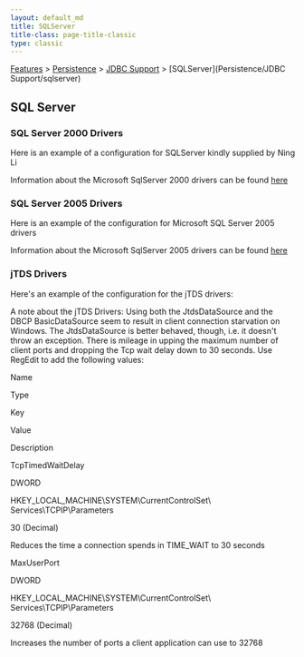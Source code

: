 ```yaml
---
layout: default_md
title: SQLServer 
title-class: page-title-classic
type: classic
---
```


[Features](features) > [Persistence](persistence) > [JDBC Support](jdbc-support) > [SQLServer](Persistence/JDBC Support/sqlserver)


SQL Server
----------

### SQL Server 2000 Drivers 

Here is an example of a configuration for SQLServer kindly supplied by Ning Li

<persistenceAdapter>
     <journaledJDBC journalLogFiles="5"
dataDirectory="../activemq-data" dataSource="#mssql-ds">
      <adapter><imageBasedJDBCAdaptor/></adapter>
     </journaledJDBC>
</persistenceAdapter>


 <bean id="mssql-ds" class="org.apache.commons.dbcp.BasicDataSource"
destroy-method="close">
   <property name="driverClassName"
value="com.microsoft.jdbc.sqlserver.SQLServerDriver"/>
   <property name="url" value="jdbc:microsoft:sqlserver://HOSTNAME
\\\INSTANCE;DataBaseName=DBNAME"/>
   <property name="username" value="sa"/>
   <property name="password" value="password"/>
 </bean>

Information about the Microsoft SqlServer 2000 drivers can be found [here](http://support.microsoft.com/kb/313100/)

### SQL Server 2005 Drivers

Here is an example of the configuration for Microsoft SQL Server 2005 drivers

<persistenceAdapter>
  <journaledJDBC journalLogFiles="5" dataDirectory="../activemq-data" dataSource="#mssql-ds">
    <adapter><imageBasedJDBCAdaptor/></adapter>
  </journaledJDBC>
</persistenceAdapter>

<bean id="mssql-ds" class="org.apache.commons.dbcp.BasicDataSource" destroy-method="close">
  <property name="driverClassName" value="com.microsoft.sqlserver.jdbc.SQLServerDriver"/>
  <property name="url" value="jdbc:sqlserver://HOST:PORT;databaseName=DBNAME;user=USER;password=PASSWORD"/>
  <property name="username" value="USER"/>
  <property name="password" value="PASSWORD"/>
</bean>

Information about the Microsoft SqlServer 2005 drivers can be found [here](http://msdn.microsoft.com/data/ref/jdbc/)

### jTDS Drivers

Here's an example of the configuration for the jTDS drivers:

<bean id="mssql-ds" class="net.sourceforge.jtds.jdbcx.JtdsDataSource">
   <property name="serverName" value="SERVERNAME"/>
   <property name="portNumber" value="PORTNUMBER"/>
   <property name="databaseName" value="DATABASENAME"/>
   <property name="user" value="USER"/>
   <property name="password" value="PASSWORD"/>
 </bean>

A note about the jTDS Drivers: Using both the JtdsDataSource and the DBCP BasicDataSource seem to result in client connection starvation on Windows. The JtdsDataSource is better behaved, though, i.e. it doesn't throw an exception. There is mileage in upping the maximum number of client ports and dropping the Tcp wait delay down to 30 seconds. Use RegEdit to add the following values:

Name

Type

Key

Value

Description

TcpTimedWaitDelay

DWORD

HKEY\_LOCAL\_MACHINE\\SYSTEM\\CurrentControlSet\ Services\\TCPIP\\Parameters

30 (Decimal)

Reduces the time a connection spends in TIME_WAIT to 30 seconds

MaxUserPort

DWORD

HKEY\_LOCAL\_MACHINE\\SYSTEM\\CurrentControlSet\ Services\\TCPIP\\Parameters

32768 (Decimal)

Increases the number of ports a client application can use to 32768


